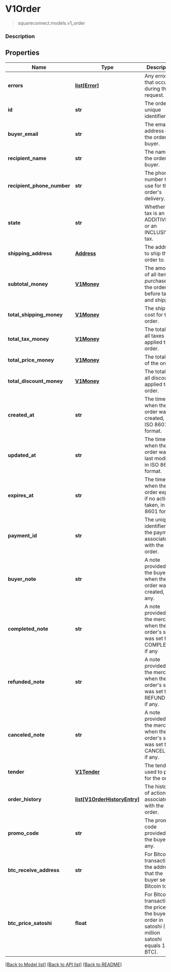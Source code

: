 # V1Order
> squareconnect.models.v1_order

### Description

## Properties
Name | Type | Description | Notes
------------ | ------------- | ------------- | -------------
**errors** | [**list[Error]**](Error.md) | Any errors that occurred during the request. | [optional]
**id** | **str** | The order&#39;s unique identifier. | [optional]
**buyer_email** | **str** | The email address of the order&#39;s buyer. | [optional]
**recipient_name** | **str** | The name of the order&#39;s buyer. | [optional]
**recipient_phone_number** | **str** | The phone number to use for the order&#39;s delivery. | [optional]
**state** | **str** | Whether the tax is an ADDITIVE tax or an INCLUSIVE tax. | [optional]
**shipping_address** | [**Address**](Address.md) | The address to ship the order to. | [optional]
**subtotal_money** | [**V1Money**](V1Money.md) | The amount of all items purchased in the order, before taxes and shipping. | [optional]
**total_shipping_money** | [**V1Money**](V1Money.md) | The shipping cost for the order. | [optional]
**total_tax_money** | [**V1Money**](V1Money.md) | The total of all taxes applied to the order. | [optional]
**total_price_money** | [**V1Money**](V1Money.md) | The total cost of the order. | [optional]
**total_discount_money** | [**V1Money**](V1Money.md) | The total of all discounts applied to the order. | [optional]
**created_at** | **str** | The time when the order was created, in ISO 8601 format. | [optional]
**updated_at** | **str** | The time when the order was last modified, in ISO 8601 format. | [optional]
**expires_at** | **str** | The time when the order expires if no action is taken, in ISO 8601 format. | [optional]
**payment_id** | **str** | The unique identifier of the payment associated with the order. | [optional]
**buyer_note** | **str** | A note provided by the buyer when the order was created, if any. | [optional]
**completed_note** | **str** | A note provided by the merchant when the order&#39;s state was set to COMPLETED, if any | [optional]
**refunded_note** | **str** | A note provided by the merchant when the order&#39;s state was set to REFUNDED, if any. | [optional]
**canceled_note** | **str** | A note provided by the merchant when the order&#39;s state was set to CANCELED, if any. | [optional]
**tender** | [**V1Tender**](V1Tender.md) | The tender used to pay for the order. | [optional]
**order_history** | [**list[V1OrderHistoryEntry]**](V1OrderHistoryEntry.md) | The history of actions associated with the order. | [optional]
**promo_code** | **str** | The promo code provided by the buyer, if any. | [optional]
**btc_receive_address** | **str** | For Bitcoin transactions, the address that the buyer sent Bitcoin to. | [optional]
**btc_price_satoshi** | **float** | For Bitcoin transactions, the price of the buyer&#39;s order in satoshi (100 million satoshi equals 1 BTC). | [optional]

[[Back to Model list]](../README.md#documentation-for-models) [[Back to API list]](../README.md#documentation-for-api-endpoints) [[Back to README]](../README.md)


